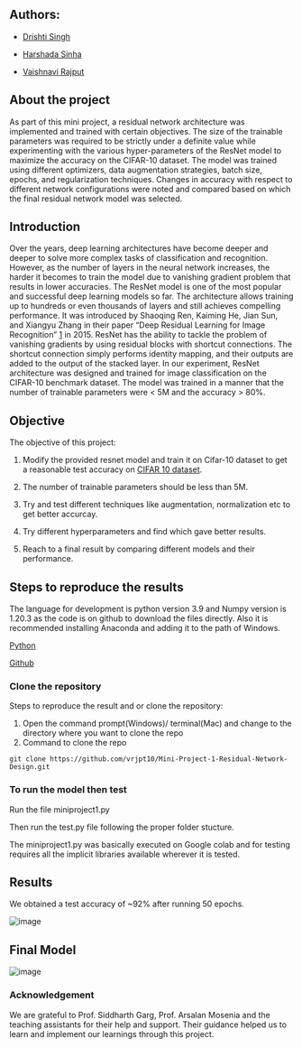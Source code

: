  ## Authors:
 * [Drishti Singh](ds6730@nyu.edu)
 
 * [Harshada Sinha](hs4703@nyu.edu)
 
 * [Vaishnavi Rajput](vr2229@nyu.edu)
 
 ## About the project
 
 As part of this mini project, a residual network architecture was implemented and trained with certain objectives. The size of the trainable parameters was required to be strictly under a definite value while experimenting with the various hyper-parameters of the ResNet model to maximize the accuracy on the CIFAR-10 dataset. The model was trained using different optimizers, data augmentation strategies, batch size, epochs, and regularization techniques. Changes in accuracy with respect to different network configurations were noted and compared based on which the final residual network model was selected. 
 
 
 ## Introduction
 
 Over the years, deep learning architectures have become deeper and deeper to solve more complex tasks of classification and recognition. However, as the number of layers in the neural network increases, the harder it becomes to train the model due to vanishing gradient problem that results in lower accuracies. 
The ResNet model is one of the most popular and successful deep learning models so far. The architecture allows training up to hundreds or even thousands of layers and still achieves compelling performance. It was introduced by Shaoqing Ren, Kaiming He, Jian Sun, and Xiangyu Zhang in their paper “Deep Residual Learning for Image Recognition” [1](https://arxiv.org/abs/1512.03385) in 2015. ResNet has the ability to tackle the problem of vanishing gradients by using residual blocks with shortcut connections. The shortcut connection simply performs identity mapping, and their outputs are added to the output of the stacked layer.
In our experiment, ResNet architecture was designed and trained for image classification on the CIFAR-10 benchmark dataset. The model was trained in a manner that the number of trainable parameters were < 5M and the accuracy > 80%.



## Objective 

The objective of this project:

1. Modify the provided resnet model and train it on Cifar-10 dataset to get a reasonable test accuracy on [CIFAR 10 dataset](https://www.cs.toronto.edu/~kriz/cifar.html).

2. The number of trainable parameters should be less than 5M.

3. Try and test different techniques like augmentation, normalization etc to get better accurcay.

4. Try different hyperparameters and find which gave better results.

5. Reach to a final result by comparing different models and their performance.


## Steps to reproduce the results
 
The language for development is python version 3.9 and Numpy version is 1.20.3 as the code is on github  to download the files directly. Also it is recommended installing Anaconda and adding it to the path of Windows.

[Python](https://www.python.org/)

[Github](https://github.com/)

### Clone the repository

Steps to reproduce the result and or clone the repository:

1.  Open the command prompt(Windows)/ terminal(Mac) and change to the directory where you want to clone the repo
2.  Command to clone the repo
```
git clone https://github.com/vrjpt10/Mini-Project-1-Residual-Network-Design.git

```
### To run the model then test

 Run the file miniproject1.py 

 Then run the test.py file following the proper folder stucture.
 
 The miniproject1.py was basically executed on Google colab and for testing requires all the implicit libraries available wherever it is tested.


## Results

We obtained a test accuracy of ~92% after running 50 epochs.

![image](https://user-images.githubusercontent.com/85714572/160190271-1aa02a06-4991-40d0-89ad-5d54ec704cbb.png)

## Final Model

![image](https://user-images.githubusercontent.com/85714572/160190635-dcc91216-e8c9-445e-8d51-2373ca448cbb.png)

### Acknowledgement

  We are grateful to Prof. Siddharth Garg, Prof. Arsalan Mosenia and the teaching assistants for their help and support. Their guidance helped us to learn and implement our learnings through this project.

